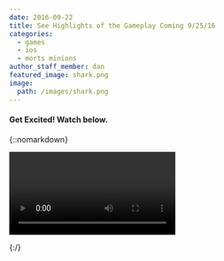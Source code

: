 ```yaml
---
date: 2016-09-22
title: See Highlights of the Gameplay Coming 9/25/16
categories:
  - games
  - ios
  - morts minions
author_staff_member: dan
featured_image: shark.png
image:
  path: /images/shark.png
---
```


#### Get Excited! Watch below.

{::nomarkdown}

<video controls>
  <source src="{{ site.baseurl }}/images/morts-v1.mp4" type="video/mp4">
  Your browser does not support the video tag. Try Chrome!
</video>

{:/}
